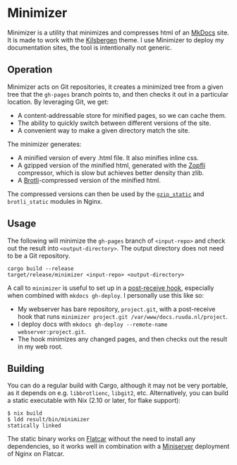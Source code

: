# Minimizer

Minimizer is a utility that minimizes and compresses html of an [MkDocs][mkdocs]
site. It is made to work with the [Kilsbergen][kilsbergen] theme. I use
Minimizer to deploy my documentation sites, the tool is intentionally not
generic.

[mkdocs]:     https://www.mkdocs.org/
[kilsbergen]: https://github.com/ruuda/kilsbergen

## Operation

Minimizer acts on Git repositories, it creates a minimized tree from a given
tree that the `gh-pages` branch points to, and then checks it out in a
particular location. By leveraging Git, we get:

 * A content-addressable store for minified pages, so we can cache them.
 * The ability to quickly switch between different versions of the site.
 * A convenient way to make a given directory match the site.

The minimizer generates:

 * A minified version of every .html file. It also minifies inline css.
 * A gzipped version of the minified html, generated with the [Zopfli][zopfli]
   compressor, which is slow but achieves better density than zlib.
 * A [Brotli][brotli]-compressed version of the minified html.

The compressed versions can then be used by the [`gzip_static`][gzstatic] and
`brotli_static` modules in Nginx.

[zopfli]:   https://github.com/google/zopfli
[brotli]:   https://github.com/google/brotli
[gzstatic]: https://nginx.org/en/docs/http/ngx_http_gzip_static_module.html

## Usage

The following will minimize the `gh-pages` branch of `<input-repo>` and check
out the result into `<output-directory>`. The output directory does not need to
be a Git repository.

    cargo build --release
    target/release/minimizer <input-repo> <output-directory>

A call to `minimizer` is useful to set up in a [post-receive hook][hook],
especially when combined with `mkdocs gh-deploy`. I personally use this like so:

 * My webserver has bare repository, `project.git`, with a post-receive hook
   that runs `minimizer project.git /var/www/docs.ruuda.nl/project`.
 * I deploy docs with `mkdocs gh-deploy --remote-name webserver:project.git`.
 * The hook minimizes any changed pages, and then checks out the result in my
   web root.

[hook]: https://git-scm.com/book/en/v2/Customizing-Git-Git-Hooks

## Building

You can do a regular build with Cargo, although it may not be very portable, as
it depends on e.g. `libbrotlienc`, `libgit2`, etc. Alternatively, you can build
a static executable with Nix (2.10 or later, for flake support):

    $ nix build
    $ ldd result/bin/minimizer
    statically linked

The static binary works on [Flatcar][flatcar] without the need to install any
dependencies, so it works well in combination with a [Miniserver][miniserver]
deployment of Nginx on Flatcar.

[flatcar]: https://www.flatcar.org/
[miniserver]: https://github.com/ruuda/miniserver
